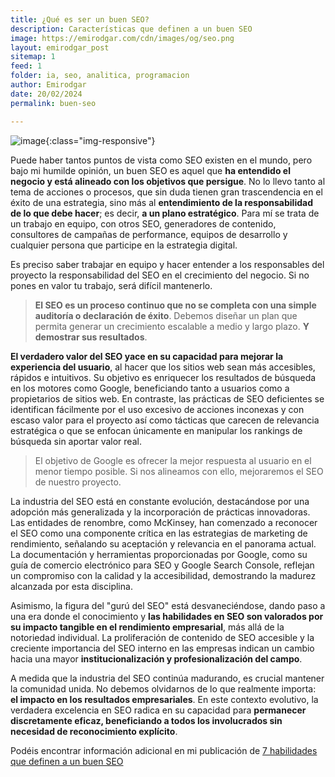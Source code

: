 ```yaml
---
title: ¿Qué es ser un buen SEO?
description: Características que definen a un buen SEO
image: https://emirodgar.com/cdn/images/og/seo.png
layout: emirodgar_post
sitemap: 1
feed: 1
folder: ia, seo, analitica, programacion
author: Emirodgar
date: 20/02/2024
permalink: buen-seo

---
```


![image](https://github.com/Emirodgar/w-emirodgar-com/assets/4302127/b500749b-ff6a-42de-aa64-762f0043cd1f){:class="img-responsive"}


Puede haber tantos puntos de vista como SEO existen en el mundo, pero bajo mi humilde opinión, un buen SEO es aquel que **ha entendido el negocio y está alineado con los objetivos que persigue**. No lo llevo tanto al tema de acciones o procesos, que sin duda tienen gran trascendencia en el éxito de una estrategia, sino más al **entendimiento de la responsabilidad de lo que debe hacer**; es decir, **a un plano estratégico**. Para mí se trata de un trabajo en equipo, con otros SEO, generadores de contenido, consultores de campañas de performance, equipos de desarrollo y cualquier persona que participe en la estrategia digital. 

Es preciso saber trabajar en equipo y hacer entender a los responsables del proyecto la responsabilidad del SEO en el crecimiento del negocio. Si no pones en valor tu trabajo, será difícil mantenerlo. 

> **El SEO es un proceso continuo que no se completa con una simple auditoría o declaración de éxito**. Debemos diseñar un plan que permita generar un crecimiento escalable a medio y largo plazo. **Y demostrar sus resultados**.

**El verdadero valor del SEO yace en su capacidad para mejorar la experiencia del usuario**, al hacer que los sitios web sean más accesibles, rápidos e intuitivos. Su objetivo es enriquecer los resultados de búsqueda en los motores como Google, beneficiando tanto a usuarios como a propietarios de sitios web. En contraste, las prácticas de SEO deficientes se identifican fácilmente por el uso excesivo de acciones inconexas y con escaso valor para el proyecto así como tácticas que carecen de relevancia estratégica o que se enfocan únicamente en manipular los rankings de búsqueda sin aportar valor real. 

> El objetivo de Google es ofrecer la mejor respuesta al usuario en el menor tiempo posible. Si nos alineamos con ello, mejoraremos el SEO de nuestro proyecto.

La industria del SEO está en constante evolución, destacándose por una adopción más generalizada y la incorporación de prácticas innovadoras. Las entidades de renombre, como McKinsey, han comenzado a reconocer el SEO como una componente crítica en las estrategias de marketing de rendimiento, señalando su aceptación y relevancia en el panorama actual. La documentación y herramientas proporcionadas por Google, como su guía de comercio electrónico para SEO y Google Search Console, reflejan un compromiso con la calidad y la accesibilidad, demostrando la madurez alcanzada por esta disciplina.

Asimismo, la figura del "gurú del SEO" está desvaneciéndose, dando paso a una era donde el conocimiento y **las habilidades en SEO son valorados por su impacto tangible en el rendimiento empresarial**, más allá de la notoriedad individual. La proliferación de contenido de SEO accesible y la creciente importancia del SEO interno en las empresas indican un cambio hacia una mayor **institucionalización y profesionalización del campo**. 

A medida que la industria del SEO continúa madurando, es crucial mantener la comunidad unida. No debemos olvidarnos de lo que realmente importa: **el impacto en los resultados empresariales**. En este contexto evolutivo, la verdadera excelencia en SEO radica en su capacidad para **permanecer discretamente eficaz, beneficiando a todos los involucrados sin necesidad de reconocimiento explícito**.

Podéis encontrar información adicional en mi publicación de [7 habilidades que definen a un buen SEO](https://emirodgar.com/habilidades-seo)
